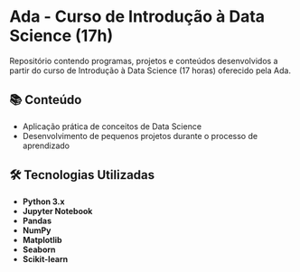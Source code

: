 # Ada - Curso de Introdução à Data Science (17h)

Repositório contendo programas, projetos e conteúdos desenvolvidos a partir do curso de Introdução à Data Science (17 horas) oferecido pela Ada.

## 📚 Conteúdo

- Aplicação prática de conceitos de Data Science
- Desenvolvimento de pequenos projetos durante o processo de aprendizado

## 🛠️ Tecnologias Utilizadas

- **Python 3.x**
- **Jupyter Notebook**
- **Pandas**
- **NumPy**
- **Matplotlib**
- **Seaborn**
- **Scikit-learn**
